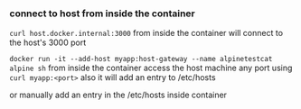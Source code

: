 ### connect to host from inside the container

`curl host.docker.internal:3000` from inside the container will connect to the host's 3000 port

`docker run -it --add-host myapp:host-gateway --name alpinetestcat alpine sh`
from inside the container access the host machine any port using `curl myapp:<port>`
also it will add an entry to /etc/hosts

or manually add an entry in the /etc/hosts inside container
